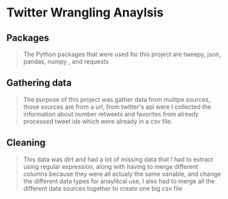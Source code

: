 # Twitter Wrangling Anaylsis
## Packages
> The Python packages that were used for this project are tweepy, json, pandas, numpy , and requests

## Gathering data
> The purpose of this project was gather data from mulitpe sources, those sources are from a url, from twitter's api were I collected the information about number retweets and favorites from already processed tweet ids which were already in a csv file.

## Cleaning 
> This data was dirt and had a lot of missing data that I had to extract using regular expression, along with having to merge different columns because they were all actualy the same variable, and change the different data types for anaylitcal use, I also had to merge all the different data sources together to create one big csv file
